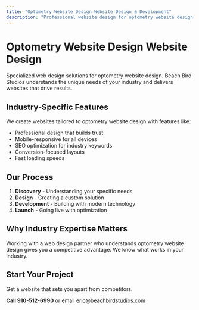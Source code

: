 ```yaml
---
title: "Optometry Website Design Website Design & Development"
description: "Professional website design for optometry website design. Custom solutions tailored to your industry needs."
---
```


# Optometry Website Design Website Design

Specialized web design solutions for optometry website design. Beach Bird Studios understands the unique needs of your industry and delivers websites that drive results.

## Industry-Specific Features

We create websites tailored to optometry website design with features like:

- Professional design that builds trust
- Mobile-responsive for all devices
- SEO optimization for industry keywords
- Conversion-focused layouts
- Fast loading speeds

## Our Process

1. **Discovery** - Understanding your specific needs
2. **Design** - Creating a custom solution
3. **Development** - Building with modern technology
4. **Launch** - Going live with optimization

## Why Industry Expertise Matters

Working with a web design partner who understands optometry website design gives you a competitive advantage. We know what works in your industry.

## Start Your Project

Get a website that sets you apart from competitors.

**Call 910-512-6990** or email eric@beachbirdstudios.com